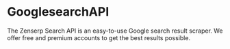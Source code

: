 # GooglesearchAPI
The Zenserp Search API is an easy-to-use Google search result scraper.  We offer free and premium accounts to get the best results possible.

